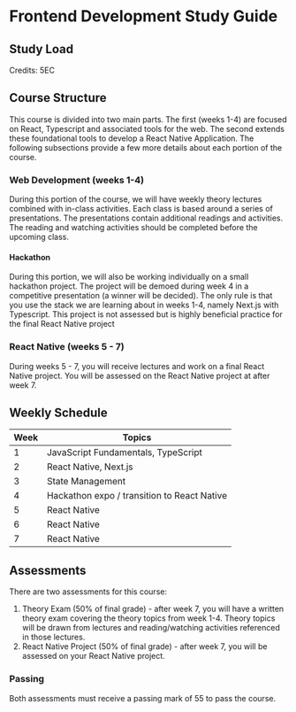 # Frontend Development Study Guide

## Study Load

Credits: 5EC

## Course Structure

This course is divided into two main parts. The first (weeks 1-4) are focused on React, Typescript and associated tools for the web. The second extends these foundational tools to develop a React Native Application. The following subsections provide a few more details about each portion of the course.

### Web Development (weeks 1-4)

During this portion of the course, we will have weekly theory lectures combined with in-class activities. Each class is based around a series of presentations. The presentations contain additional readings and activities. The reading and watching activities should be completed before the upcoming class.

#### Hackathon

During this portion, we will also be working individually on a small hackathon project. The project will be demoed during week 4 in a competitive presentation (a winner will be decided). The only rule is that you use the stack we are learning about in weeks 1-4, namely Next.js with Typescript. This project is not assessed but is highly beneficial practice for the final React Native project

### React Native (weeks 5 - 7)

During weeks 5 - 7, you will receive lectures and work on a final React Native project. You will be assessed on the React Native project at after week 7.

## Weekly Schedule

| Week | Topics                                      |
| ---- | ------------------------------------------- |
| 1    | JavaScript Fundamentals, TypeScript         |
| 2    | React Native, Next.js                       |
| 3    | State Management                            |
| 4    | Hackathon expo / transition to React Native |
| 5    | React Native                                |
| 6    | React Native                                |
| 7    | React Native                                |

## Assessments

There are two assessments for this course:

1. Theory Exam (50% of final grade) - after week 7, you will have a written theory exam covering the theory topics from week 1-4. Theory topics will be drawn from lectures and reading/watching activities referenced in those lectures.
2. React Native Project (50% of final grade) - after week 7, you will be assessed on your React Native project.

### Passing

Both assessments must receive a passing mark of 55 to pass the course.
